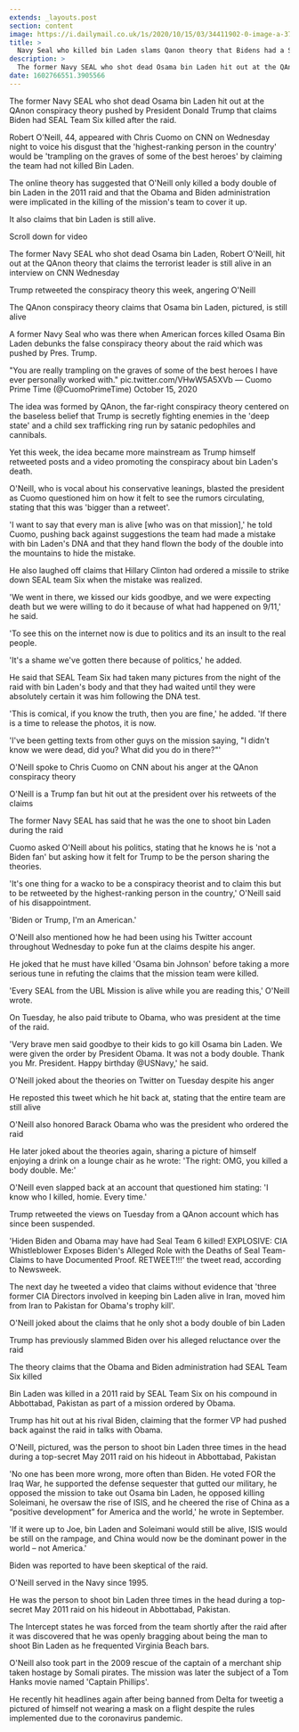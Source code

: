 ```yaml
--- 
extends: _layouts.post 
section: content 
image: https://i.dailymail.co.uk/1s/2020/10/15/03/34411902-0-image-a-37_1602730208882.jpg 
title: > 
  Navy Seal who killed bin Laden slams Qanon theory that Bidens had a SEAL Team 6 killed 
description: > 
  The former Navy SEAL who shot dead Osama bin Laden hit out at the QAnon conspiracy theory pushed by President Donald Trump that claims Biden had SEAL Team Six killed after the raid.It also claims that bin Laden is still alive.He also laughed off claims that Hillary Clinton had ordered a missile to strike down SEAL team Six when the mistake was realized.'Very brave men said goodbye to their kids to go kill Osama bin Laden.EXPLOSIVE: CIA Whistleblower Exposes Biden's Alleged Role with the Deaths of Seal Team- Claims to have Documented Proof. 
date: 1602766551.3905566 
--- 
```

The former Navy SEAL who shot dead Osama bin Laden hit out at the QAnon conspiracy theory pushed by President Donald Trump that claims Biden had SEAL Team Six killed after the raid.

Robert O'Neill, 44, appeared with Chris Cuomo on CNN on Wednesday night to voice his disgust that the 'highest-ranking person in the country' would be 'trampling on the graves of some of the best heroes' by claiming the team had not killed Bin Laden.

The online theory has suggested that O'Neill only killed a body double of bin Laden in the 2011 raid and that the Obama and Biden administration were implicated in the killing of the mission's team to cover it up.

It also claims that bin Laden is still alive.

Scroll down for video

The former Navy SEAL who shot dead Osama bin Laden, Robert O'Neill, hit out at the QAnon theory that claims the terrorist leader is still alive in an interview on CNN Wednesday

Trump retweeted the conspiracy theory this week, angering O'Neill

The QAnon conspiracy theory claims that Osama bin Laden, pictured, is still alive

A former Navy Seal who was there when American forces killed Osama Bin Laden debunks the false conspiracy theory about the raid which was pushed by Pres. Trump.



"You are really trampling on the graves of some of the best heroes I have ever personally worked with." pic.twitter.com/VHwW5A5XVb — Cuomo Prime Time (@CuomoPrimeTime) October 15, 2020

The idea was formed by QAnon, the far-right conspiracy theory centered on the baseless belief that Trump is secretly fighting enemies in the 'deep state' and a child sex trafficking ring run by satanic pedophiles and cannibals.

Yet this week, the idea became more mainstream as Trump himself retweeted posts and a video promoting the conspiracy about bin Laden's death.

O'Neill, who is vocal about his conservative leanings, blasted the president as Cuomo questioned him on how it felt to see the rumors circulating, stating that this was 'bigger than a retweet'.

'I want to say that every man is alive [who was on that mission],' he told Cuomo, pushing back against suggestions the team had made a mistake with bin Laden's DNA and that they hand flown the body of the double into the mountains to hide the mistake.

He also laughed off claims that Hillary Clinton had ordered a missile to strike down SEAL team Six when the mistake was realized.

'We went in there, we kissed our kids goodbye, and we were expecting death but we were willing to do it because of what had happened on 9/11,' he said.

'To see this on the internet now is due to politics and its an insult to the real people.

'It's a shame we've gotten there because of politics,' he added.

He said that SEAL Team Six had taken many pictures from the night of the raid with bin Laden's body and that they had waited until they were absolutely certain it was him following the DNA test.

'This is comical, if you know the truth, then you are fine,' he added. 'If there is a time to release the photos, it is now.

'I've been getting texts from other guys on the mission saying, "I didn't know we were dead, did you? What did you do in there?"'

O'Neill spoke to Chris Cuomo on CNN about his anger at the QAnon conspiracy theory

O'Neill is a Trump fan but hit out at the president over his retweets of the claims

The former Navy SEAL has said that he was the one to shoot bin Laden during the raid

Cuomo asked O'Neill about his politics, stating that he knows he is 'not a Biden fan' but asking how it felt for Trump to be the person sharing the theories.

'It's one thing for a wacko to be a conspiracy theorist and to claim this but to be retweeted by the highest-ranking person in the country,' O'Neill said of his disappointment.

'Biden or Trump, I'm an American.'

O'Neill also mentioned how he had been using his Twitter account throughout Wednesday to poke fun at the claims despite his anger.

He joked that he must have killed 'Osama bin Johnson' before taking a more serious tune in refuting the claims that the mission team were killed.

'Every SEAL from the UBL Mission is alive while you are reading this,' O'Neill wrote.

On Tuesday, he also paid tribute to Obama, who was president at the time of the raid.

'Very brave men said goodbye to their kids to go kill Osama bin Laden. We were given the order by President Obama. It was not a body double. Thank you Mr. President. Happy birthday @USNavy,' he said.

O'Neill joked about the theories on Twitter on Tuesday despite his anger

He reposted this tweet which he hit back at, stating that the entire team are still alive

O'Neill also honored Barack Obama who was the president who ordered the raid

He later joked about the theories again, sharing a picture of himself enjoying a drink on a lounge chair as he wrote: 'The right: OMG, you killed a body double. Me:'

O'Neill even slapped back at an account that questioned him stating: 'I know who I killed, homie. Every time.'

Trump retweeted the views on Tuesday from a QAnon account which has since been suspended.

'Hiden Biden and Obama may have had Seal Team 6 killed! EXPLOSIVE: CIA Whistleblower Exposes Biden's Alleged Role with the Deaths of Seal Team- Claims to have Documented Proof. RETWEET!!!' the tweet read, according to Newsweek.

The next day he tweeted a video that claims without evidence that 'three former CIA Directors involved in keeping bin Laden alive in Iran, moved him from Iran to Pakistan for Obama's trophy kill'.

O'Neill joked about the claims that he only shot a body double of bin Laden

Trump has previously slammed Biden over his alleged reluctance over the raid

The theory claims that the Obama and Biden administration had SEAL Team Six killed

Bin Laden was killed in a 2011 raid by SEAL Team Six on his compound in Abbottabad, Pakistan as part of a mission ordered by Obama.

Trump has hit out at his rival Biden, claiming that the former VP had pushed back against the raid in talks with Obama.

O'Neill, pictured, was the person to shoot bin Laden three times in the head during a top-secret May 2011 raid on his hideout in Abbottabad, Pakistan

'No one has been more wrong, more often than Biden. He voted FOR the Iraq War, he supported the defense sequester that gutted our military, he opposed the mission to take out Osama bin Laden, he opposed killing Soleimani, he oversaw the rise of ISIS, and he cheered the rise of China as a “positive development” for America and the world,' he wrote in September.

'If it were up to Joe, bin Laden and Soleimani would still be alive, ISIS would be still on the rampage, and China would now be the dominant power in the world – not America.'

Biden was reported to have been skeptical of the raid.

O'Neill served in the Navy since 1995.

He was the person to shoot bin Laden three times in the head during a top-secret May 2011 raid on his hideout in Abbottabad, Pakistan.

The Intercept states he was forced from the team shortly after the raid after it was discovered that he was openly bragging about being the man to shoot Bin Laden as he frequented Virginia Beach bars.

O'Neill also took part in the 2009 rescue of the captain of a merchant ship taken hostage by Somali pirates. The mission was later the subject of a Tom Hanks movie named 'Captain Phillips'.

He recently hit headlines again after being banned from Delta for tweetig a pictured of himself not wearing a mask on a flight despite the rules implemented due to the coronavirus pandemic.